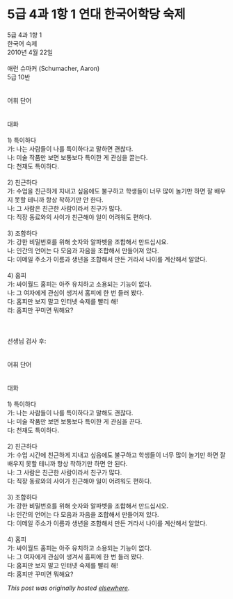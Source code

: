 # 5급 4과 1항 1 연대 한국어학당 숙제

<p>5급 4과 1항 1<br>한국어 숙제<br>2010년 4월 22일<br><br>애런 슈마커 (Schumacher, Aaron)<br>5급 10반<br><br><br>어휘 단어<br><br><br>대화<br><br>1) 특이하다<br>가: 나는 사람들이 나를 특이하다고 말하면 괜찮다.<br>나: 미술 작품만 보면 보통보다 특이한 게 관심을 끌는다.<br>다: 천재도 특이하다.<br><br>2) 친근하다<br>가: 수업을 친근하게 지내고 싶음에도 불구하고 학생들이 너무 많이 놀기만 하면 잘 배우지 못할 테니까 항상 착하기만 안 한다.<br>나: 그 사람은 친근한 사람이라서 친구가 많다.<br>다: 직장 동료와의 사이가 친근해야 일이 어려워도 편하다.<br><br>3) 조합하다<br>가: 강한 비밀번호를 위해 숫자와 알파벳을 조합해서 만드십시요.<br>나: 인간의 언어는 다 모음과 자음을 조합해서 만들어져 있다.<br>다: 이메일 주소가 이름과 생년을 조합해서 만든 거라서 나이를 계산해서 알았다.<br><br>4) 홈피<br>가: 싸이월드 홈피는 아주 유치하고 소용되는 기능이 없다.<br>나: 그 여자에게 관심이 생겨서 홈피에 한 번 들러 봤다.<br>다: 홈피만 보지 말고 인터넷 숙제를 빨리 해!<br>라: 홈피만 꾸미면 뭐해요?<br><br><br><br>선생님 검사 후:<br><br><br>어휘 단어<br><br><br>대화<br><br>1) 특이하다<br>가: 나는 사람들이 나를 특이하다고 말해도 괜찮다.<br>나: 미술 작품만 보면 보통보다 특이한 게 관심을 끈다.<br>다: 천재도 특이하다.<br><br>2) 친근하다<br>가: 수업 시간에 친근하게 지내고 싶음에도 불구하고 학생들이 너무 많이 놀기만 하면 잘 배우지 못할 테니까 항상 착하기만 하면 안 된다.<br>나: 그 사람은 친근한 사람이라서 친구가 많다.<br>다: 직장 동료와의 사이가 친근해야 일이 어려워도 편하다.<br><br>3) 조합하다<br>가: 강한 비밀번호를 위해 숫자와 알파벳을 조합해서 만드십시오.<br>나: 인간의 언어는 다 모음과 자음을 조합해서 만들어져 있다.<br>다: 이메일 주소가 이름과 생년을 조합해서 만든 거라서 나이를 계산해서 알았다.<br><br>4) 홈피<br>가: 싸이월드 홈피는 아주 유치하고 소용되는 기능이 없다.<br>나: 그 여자에게 관심이 생겨서 홈피에 한 번 들러 봤다.<br>다: 홈피만 보지 말고 인터넷 숙제를 빨리 해!<br>라: 홈피만 꾸미면 뭐해요?</p>


*This post was originally hosted [elsewhere](http://planspace.blogspot.com/2010/04/5-4-1-1.html).*
